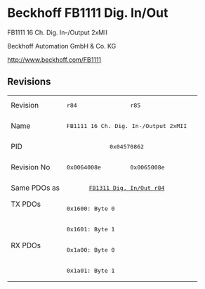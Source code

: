 # Beckhoff FB1111 Dig. In/Out

FB1111 16 Ch. Dig. In-/Output 2xMII

Beckhoff Automation GmbH & Co. KG

http://www.beckhoff.com/FB1111

## Revisions
<table>
<tr >
<td>Revision</td>
<td><pre>r84</pre></td>
<td><pre>r85</pre></td>
</tr>
<tr >
<td>Name</td>
<td colspan=2 align="center"><pre>FB1111 16 Ch. Dig. In-/Output 2xMII</pre></td>
</tr>
<tr >
<td>PID</td>
<td colspan=2 align="center"><pre>0x04570862</pre></td>
</tr>
<tr >
<td>Revision No</td>
<td><pre>0x0064008e</pre></td>
<td><pre>0x0065008e</pre></td>
</tr>
<tr >
<td>Same PDOs as</td>
<td colspan=2 align="center"><pre><a href="FB1311+Dig.+In%2FOut">FB1311 Dig. In/Out r84</a></pre></td>
</tr>
<tr class="txpdo pdosection">
<td rowspan=2 valign=top>TX PDOs</td>
<td colspan=2 align="left"><pre>0x1600: Byte 0</pre></td>
<td></td>
</tr>
<tr class="txpdo pdosection">
<td colspan=2 align="left"><pre>0x1601: Byte 1</pre></td>
</tr>
<tr class="rxpdo pdosection">
<td rowspan=2 valign=top>RX PDOs</td>
<td colspan=2 align="left"><pre>0x1a00: Byte 0</pre></td>
<td></td>
</tr>
<tr class="rxpdo pdosection">
<td colspan=2 align="left"><pre>0x1a01: Byte 1</pre></td>
</tr>
</table>
